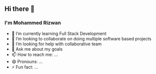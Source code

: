 ## Hi there 👋
### I'm Mohammed Rizwan


- 🌱 I’m currently learning Full Stack Development
- 👯 I’m looking to collaborate on doing multiple software based projects
- 🤔 I’m looking for help with collaborative team
- 💬 Ask me about my goals
- 📫 How to reach me: ...
- 😄 Pronouns: ...
- ⚡ Fun fact: ...

